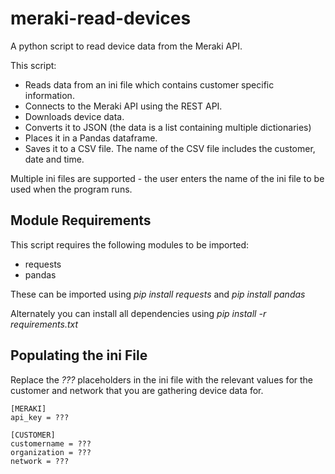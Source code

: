 # meraki-read-devices
A python script to read device data from the Meraki API.

This script:
- Reads data from an ini file which contains customer specific information.
- Connects to the Meraki API using the REST API.
- Downloads device data.
- Converts it to JSON (the data is a list containing multiple dictionaries)
- Places it in a Pandas dataframe.
- Saves it to a CSV file. The name of the CSV file includes the customer, date and time.

Multiple ini files are supported - the user enters the name of the ini file to be used when the program runs.

 ## Module Requirements
 This script requires the following modules to be imported:
 - requests
 - pandas
 
 These can be imported using *pip install requests* and *pip install pandas*
 
 Alternately you can install all dependencies using *pip install -r requirements.txt*
 
 ## Populating the ini File
 Replace the *???* placeholders in the ini file with the relevant values for the customer and network that you are gathering device data for.
 
 ```
 [MERAKI]
api_key = ???

[CUSTOMER]
customername = ???
organization = ???
network = ???
 ```
